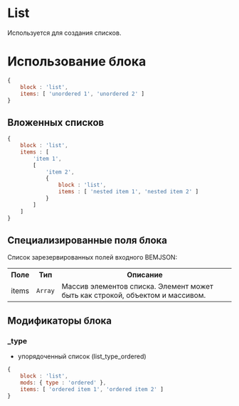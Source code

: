 # List

Используется для создания списков.

# Использование блока

``` js
{
    block : 'list',
    items: [ 'unordered 1', 'unordered 2' ]
}
```

## Вложенных списков

``` js
{
    block : 'list',
    items : [
        'item 1',
        [
            'item 2',
            {
                block : 'list',
                items : [ 'nested item 1', 'nested item 2' ]
            }
        ]
    ]
}
```

## Специализированные поля блока

Список зарезервированных полей входного BEMJSON:

<table>
    <tr>
        <th>Поле</th>
        <th>Тип</th>
        <th>Описание</th>
    </tr>
    <tr>
        <td>items</td>
        <td>
            <code>Array</code>
        </td>
        <td>Массив элементов списка. Элемент может быть как строкой, объектом и массивом.</td>
    </tr>
</table>

## Модификаторы блока

### _type

- упорядоченный список (list_type_ordered)

``` js
{
    block : 'list',
    mods: { type : 'ordered' },
    items: [ 'ordered item 1', 'ordered item 2' ]
}
```
